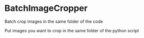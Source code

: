 # BatchImageCropper
Batch crop images in the same folder of the code

Put images you want to crop in the same folder of the python script

